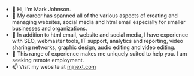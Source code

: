 - 👋 Hi, I’m Mark Johnson.
- 👀 My career has spanned all of the various aspects of creating and managing websites, social media and html email especially for smaller businesses and organizations.
- 🌱 In addition to html email, website and social media, I have experience with SEO, webmaster tools, IT support, analytics and reporting, video sharing networks, graphic design, audio editing and video editing.
- 💞️ This range of experience makes me uniquely suited to help you. I am seeking remote employment. 
- 📫 Visit my website at <a href="https://www.mjnext.com">mjnext.com</a> 

<!---
markjohnsonnext/markjohnsonnext is a ✨ special ✨ repository because its `README.md` (this file) appears on your GitHub profile.
You can click the Preview link to take a look at your changes.
--->
